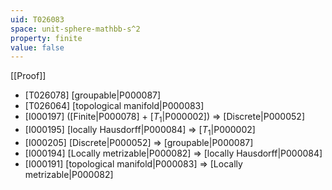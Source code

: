```yaml
---
uid: T026083
space: unit-sphere-mathbb-s^2
property: finite
value: false
---
```

[[Proof]]

* [T026078] [groupable|P000087]
* [T026064] [topological manifold|P000083]
* [I000197] ([Finite|P000078] + [$T_1$|P000002]) => [Discrete|P000052]
* [I000195] [locally Hausdorff|P000084] => [$T_1$|P000002]
* [I000205] [Discrete|P000052] => [groupable|P000087]
* [I000194] [Locally metrizable|P000082] => [locally Hausdorff|P000084]
* [I000191] [topological manifold|P000083] => [Locally metrizable|P000082]

